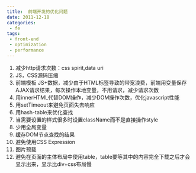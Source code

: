 ```yaml
---
title:  前端开发的优化问题
date: 2011-12-18
categories: 
 - fe
tags: 
 - front-end
 - optimization 
 - performance
---
```


1. 减少http请求次数：css spirit,data uri
2. JS，CSS源码压缩
3. 前端模板 JS+数据，减少由于HTML标签导致的带宽浪费，前端用变量保存AJAX请求结果，每次操作本地变量，不用请求，减少请求次数
4. 用innerHTML代替DOM操作，减少DOM操作次数，优化javascript性能
5. 用setTimeout来避免页面失去响应
6. 用hash-table来优化查找
7. 当需要设置的样式很多时设置className而不是直接操作style
8. 少用全局变量
9. 缓存DOM节点查找的结果
10. 避免使用CSS Expression
11. 图片预载
12. 避免在页面的主体布局中使用table，table要等其中的内容完全下载之后才会显示出来，显示比div+css布局慢

